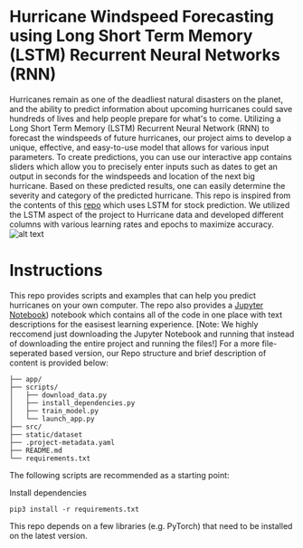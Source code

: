 # Hurricane Windspeed Forecasting using Long Short Term Memory (LSTM) Recurrent Neural Networks (RNN)


Hurricanes remain as one of the deadliest natural disasters on the planet, and the ability to predict information about upcoming hurricanes could save hundreds of lives and help people prepare for what's to come. Utilizing a Long Short Term Memory (LSTM) Recurrent Neural Network (RNN) to forecast the windspeeds of future hurricanes, our project aims to develop a unique, effective, and easy-to-use model that allows for various input parameters. To create predictions, you can use our interactive app contains sliders which allow you to precisely enter inputs such as dates to get an output in seconds for the windspeeds and location of the next big hurricane. Based on these predicted results, one can easily determine the severity and category of the predicted hurricane. This repo is inspired from the contents of this [repo](https://github.com/DikshantDulal/SoftServe_QLSTM) which uses LSTM for stock prediction. We utilized the LSTM aspect of the project to Hurricane data and developed different columns with various learning rates and epochs to maximize accuracy. 
![alt text](https://github.com/AadiTiwari1/HurricanePredictionUsingLSTM/blob/static/dataset/image.jpg?raw=true)
# Instructions
This repo provides scripts and examples that can help you predict hurricanes on your own computer. The repo also provides a [Jupyter Notebook](https://github.com/AadiTiwar1/HurricanePredictionUsingLSTM/blob/main/src/HurricanePredictionDraft1%20(3).ipynb)) notebook which contains all of the code in one place with text descriptions for the easisest learning experience. [Note: We highly reccomend just downloading the Jupyter Notebook and running that instead of downloading the entire project and running the files!] For a more file-seperated based version, our Repo structure and brief description of content is provided below:

```
├── app/
├── scripts/
│   ├── download_data.py
│   ├── install_dependencies.py
│   ├── train_model.py
│   └── launch_app.py
├── src/    
├── static/dataset
├── .project-metadata.yaml
├── README.md
└── requirements.txt
```


The following scripts are recommended as a starting point:

Install dependencies


`pip3 install -r requirements.txt`


This repo depends on a few libraries (e.g. PyTorch) that need to be installed on the latest version.

